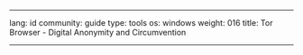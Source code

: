 

---

lang: id
community: guide
type: tools
os: windows
weight: 016
title: Tor Browser - Digital Anonymity and Circumvention

---

<stub>

